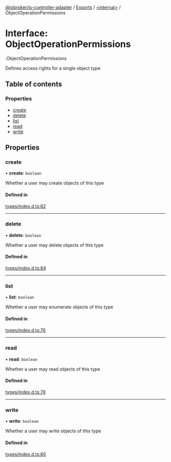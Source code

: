 [@iobroker/js-controller-adapter](../README.md) / [Exports](../modules.md) / [<internal\>](../modules/internal_.md) / ObjectOperationPermissions

# Interface: ObjectOperationPermissions

[<internal>](../modules/internal_.md).ObjectOperationPermissions

Defines access rights for a single object type

## Table of contents

### Properties

- [create](internal_.ObjectOperationPermissions.md#create)
- [delete](internal_.ObjectOperationPermissions.md#delete)
- [list](internal_.ObjectOperationPermissions.md#list)
- [read](internal_.ObjectOperationPermissions.md#read)
- [write](internal_.ObjectOperationPermissions.md#write)

## Properties

### create

• **create**: `boolean`

Whether a user may create objects of this type

#### Defined in

[types/index.d.ts:82](https://github.com/ioBroker/ioBroker.js-controller/blob/9bd0ce3f/packages/types/index.d.ts#L82)

___

### delete

• **delete**: `boolean`

Whether a user may delete objects of this type

#### Defined in

[types/index.d.ts:84](https://github.com/ioBroker/ioBroker.js-controller/blob/9bd0ce3f/packages/types/index.d.ts#L84)

___

### list

• **list**: `boolean`

Whether a user may enumerate objects of this type

#### Defined in

[types/index.d.ts:76](https://github.com/ioBroker/ioBroker.js-controller/blob/9bd0ce3f/packages/types/index.d.ts#L76)

___

### read

• **read**: `boolean`

Whether a user may read objects of this type

#### Defined in

[types/index.d.ts:78](https://github.com/ioBroker/ioBroker.js-controller/blob/9bd0ce3f/packages/types/index.d.ts#L78)

___

### write

• **write**: `boolean`

Whether a user may write objects of this type

#### Defined in

[types/index.d.ts:80](https://github.com/ioBroker/ioBroker.js-controller/blob/9bd0ce3f/packages/types/index.d.ts#L80)

